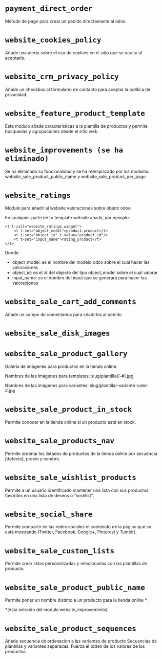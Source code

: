 ```payment_direct_order ```
====
Método de pago para crear un pedido directamente al odoo

```website_cookies_policy ```
====
Añade una alerta sobre el uso de cookies en el sitio que se oculta al aceptarlo.

```website_crm_privacy_policy ```
====
Añade un checkbox al formulario de contacto para aceptar la política de privacidad.

```website_feature_product_template ```
====
Este módulo añade características a la plantilla de productos y permite
búsquedas y agrupaciones desde el sitio web.

```website_improvements (se ha eliminado)```
====
Se ha eliminado su funcionalidad y se ha reemplazado por los modulos:
 website_sale_product_public_name y website_sale_product_per_page

```website_ratings ```
====
Modulo para añadir al website valoraciones sobre objeto odoo

En cualquier parte de tu template website añadir, por ejemplo:

```
<t t-call="website_ratings.widget">
    <t t-set="object_model">product.product</t>
    <t t-set="object_id" t-value="product.id"/>
    <t t-set="input_name">rating_product</t>
</t>
```

Donde:
- object_model: es el nombre del modelo odoo sobre el cual hacer las valoraciones
- object_id: es el id del objecto del tipo object_model sobre el cual valorar
- input_name: es el nombre del input que se generará para hacer las valoraciones

```website_sale_cart_add_comments ```
====
Añade un campo de comentarios para añadirlos al pedido

```website_sale_disk_images ```
====


```website_sale_product_gallery ```
====
Galería de imágenes para productos en la tienda online.

Nombres de las imágenes para templates:
    slug(plantilla)[-#].jpg

Nombres de las imágenes para variantes:
    slug(plantilla)-variante-valor-#.jpg

```website_sale_product_in_stock ```
====
Permite conocer en la tienda online si un producto está en stock.

```website_sale_products_nav ```
====
Permite ordenar los listados de productos de la tienda online por secuencia [defecto], precio y nombre.

```website_sale_wishlist_products ```
====
Permite a un usuario identificado mantener una lista con sus productos favoritos en una lista de deseos o "wishlist".

```website_social_share ```
====
Permite compartir en las redes sociales el contenido de la página que se está mostrando (Twitter, Facebook, Google+, Pinterest y Tumblr).

```website_sale_custom_lists ```
====
Permite crear listas personalizadas y relacionarlas con las plantillas de producto.

```website_sale_product_public_name ```
====
Permite poner un nombre distinto a un producto para la tienda online *.

*(esta extraido del modulo website_improvements)

```website_sale_product_sequences ```
====
Añade secuencia de ordenacion a las variantes de producto
Secuencias de plantillas y variantes separadas.
Fuerza el orden de los valores de los productos.
